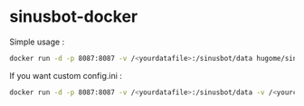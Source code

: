 # sinusbot-docker
Simple usage :
```bash
docker run -d -p 8087:8087 -v /<yourdatafile>:/sinusbot/data hugome/sinusbot-docker
```
If you want custom config.ini :
```bash
docker run -d -p 8087:8087 -v /<yourdatafile>:/sinusbot/data -v /<yourconfigini>:/sinusbot/config.ini hugome/sinusbot-docker
```
